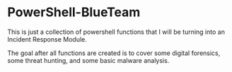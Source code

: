 # PowerShell-BlueTeam
This is just a collection of powershell functions that I will be turning into an Incident Response Module.

The goal after all functions are created is to cover some digital forensics, some threat hunting, and some basic malware analysis.
